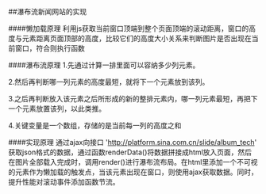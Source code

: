 ##瀑布流新闻网站的实现

####懒加载原理
利用js获取当前窗口顶端到整个页面顶端的滚动距离，窗口的高度与元素距离页面顶部的高度，比较它们的高度大小关系来判断图片是否出现在当前窗口，符合则执行函数

####瀑布流原理
1.先通过计算一排里面可以容纳多少列元素。

2.然后再判断哪一列元素的高度最短，就将下一个元素放到该列。

3.之后再判断放入该元素之后所形成的新的整排元素内，哪一列元素最短，再把下一个元素放置该列，以此类推。

4.关键变量是一个数组，存储的是当前每一列的高度之和

####实现原理
通过ajax向接口 'http://platform.sina.com.cn/slide/album_tech' 获取json格式的数据，通过函数renderData()将数据拼接成html放入页面，然后在图片全部载入完成时，调用render()进行瀑布流布局。在html里添加一个不可视的元素作为懒加载的触发点，当该元素出现在窗口，则使用ajax获取数据。同时，提升性能对滚动事件添加函数节流。